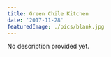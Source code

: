 ```yaml
---
title: Green Chile Kitchen
date: '2017-11-28'
featuredImage: ./pics/blank.jpg
---
```


No description provided yet.
